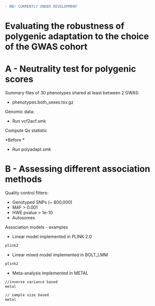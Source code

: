 ```diff
- NB! CURRENTLY UNDER DEVELOPMENT 
```

# Evaluating the robustness of polygenic adaptation to the choice of the GWAS cohort


# A - Neutrality test for polygenic scores

Summary files of 30 phenotypes shared at least between 2 GWAS: 
- phenotypes.both_sexes.tsv.gz

Genomic data:
- Run vcf2acf.smk

Compute Qx statistic

*Before *
- Run polyadapt.smk 

# B - Assessing different association methods
Quality control filters:
- Genotyped SNPs (~ 800,000)
- MAF > 0.001
- HWE pvalue > 1e-10
- Autosomes

Association models - examples

- Linear model implemented in PLINK 2.0
```bash 
plink2
```
- Linear mixed model implemented in BOLT_LMM
```bash 
plink2
```
- Meta-analysis implemented in METAL
```bash 
//inverse variance based
metal

// sample size based
metal
```


